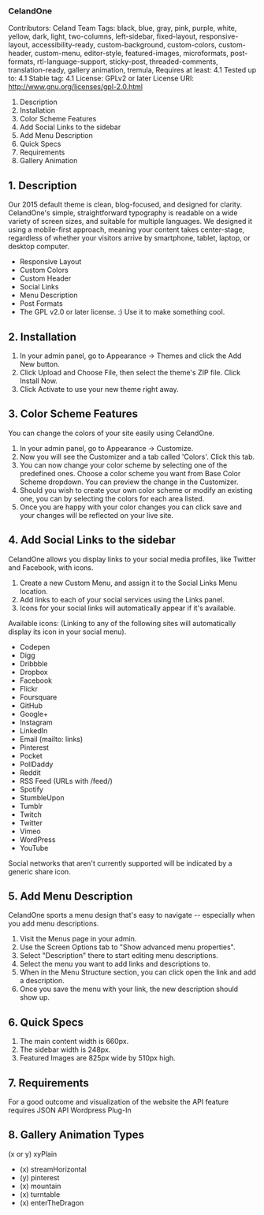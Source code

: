 ### CelandOne ###
Contributors: Celand Team
Tags: black, blue, gray, pink, purple, white, yellow, dark, light, two-columns, left-sidebar, fixed-layout, responsive-layout, accessibility-ready, custom-background, custom-colors, custom-header, custom-menu, editor-style, featured-images, microformats, post-formats, rtl-language-support, sticky-post, threaded-comments, translation-ready, gallery animation, tremula,
Requires at least: 4.1
Tested up to: 4.1
Stable tag: 4.1
License: GPLv2 or later
License URI: http://www.gnu.org/licenses/gpl-2.0.html

1. Description
2. Installation
3. Color Scheme Features
4. Add Social Links to the sidebar
5. Add Menu Description
6. Quick Specs
7. Requirements
8. Gallery Animation

## 1. Description ##
Our 2015 default theme is clean, blog-focused, and designed for clarity. CelandOne's simple, straightforward typography is readable on a wide variety of screen sizes, and suitable for multiple languages. We designed it using a mobile-first approach, meaning your content takes center-stage, regardless of whether your visitors arrive by smartphone, tablet, laptop, or desktop computer.

* Responsive Layout
* Custom Colors
* Custom Header
* Social Links
* Menu Description
* Post Formats
* The GPL v2.0 or later license. :) Use it to make something cool.

## 2. Installation ##

1. In your admin panel, go to Appearance -> Themes and click the Add New button.
2. Click Upload and Choose File, then select the theme's ZIP file. Click Install Now.
3. Click Activate to use your new theme right away.

## 3. Color Scheme Features ##

You can change the colors of your site easily using CelandOne.

1. In your admin panel, go to Appearance -> Customize.
4. Now you will see the Customizer and a tab called 'Colors'. Click this tab.
5. You can now change your color scheme by selecting one of the predefined ones. Choose a color scheme you want from Base Color Scheme dropdown. You can preview the change in the Customizer.
6. Should you wish to create your own color scheme or modify an existing one, you can by selecting the colors for each area listed.
7. Once you are happy with your color changes you can click save and your changes will be reflected on your live site.

## 4. Add Social Links to the sidebar ##

CelandOne allows you display links to your social media profiles, like Twitter and Facebook, with icons.

1. Create a new Custom Menu, and assign it to the Social Links Menu location.
2. Add links to each of your social services using the Links panel.
3. Icons for your social links will automatically appear if it's available.

Available icons: (Linking to any of the following sites will automatically display its icon in your social menu).

* Codepen
* Digg
* Dribbble
* Dropbox
* Facebook
* Flickr
* Foursquare
* GitHub
* Google+
* Instagram
* LinkedIn
* Email (mailto: links)
* Pinterest
* Pocket
* PollDaddy
* Reddit
* RSS Feed (URLs with /feed/)
* Spotify
* StumbleUpon
* Tumblr
* Twitch
* Twitter
* Vimeo
* WordPress
* YouTube

Social networks that aren't currently supported will be indicated by a generic share icon.

## 5. Add Menu Description ##

CelandOne sports a menu design that's easy to navigate -- especially when you add menu descriptions.

1. Visit the Menus page in your admin.
2. Use the Screen Options tab to "Show advanced menu properties".
3. Select "Description" there to start editing menu descriptions.
4. Select the menu you want to add links and descriptions to.
5. When in the Menu Structure section, you can click open the link and add a description.
6. Once you save the menu with your link, the new description should show up.

## 6. Quick Specs ##

1. The main content width is 660px.
2. The sidebar width is 248px.
3. Featured Images are 825px wide by 510px high.

## 7. Requirements ##

For a good outcome and visualization of the website the API feature requires JSON API Wordpress Plug-In

## 8. Gallery Animation Types ##

(x or y) xyPlain
* (x) streamHorizontal
* (y) pinterest
* (x) mountain
*	(x) turntable
* (x) enterTheDragon


